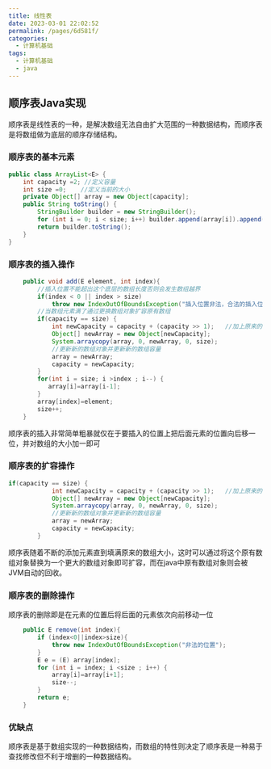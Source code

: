 ```yaml
---
title: 线性表
date: 2023-03-01 22:02:52
permalink: /pages/6d581f/
categories:
  - 计算机基础
tags:
  - 计算机基础
  - java
---
```

## 顺序表Java实现

顺序表是线性表的一种，是解决数组无法自由扩大范围的一种数据结构，而顺序表是将数组做为底层的顺序存储结构。

### 顺序表的基本元素
```java
public class ArrayList<E> {
    int capacity =2; //定义容量
    int size =0;    //定义当前的大小
    private Object[] array = new Object[capacity];
    public String toString() {
        StringBuilder builder = new StringBuilder();
        for (int i = 0; i < size; i++) builder.append(array[i]).append(" ");
        return builder.toString();
    }
}
```
### 顺序表的插入操作
```java
    public void add(E element, int index){
        //插入位置不能超出这个底层的数组长度否则会发生数组越界
        if(index < 0 || index > size)
            throw new IndexOutOfBoundsException("插入位置非法，合法的插入位置为：0 ~ "+size);
        //当数组元素满了通过更换数组对象扩容原有数组
        if(capacity == size) {
            int newCapacity = capacity + (capacity >> 1);   //加上原来的数值右移一位
            Object[] newArray = new Object[newCapacity];
            System.arraycopy(array, 0, newArray, 0, size);
            //更新新的数组对象并更新新的数组容量
            array = newArray;
            capacity = newCapacity;
        }
        for(int i = size; i >index ; i--) {
           array[i]=array[i-1];
        }
        array[index]=element;
        size++;
    }
```
顺序表的插入非常简单粗暴就仅在于要插入的位置上把后面元素的位置向后移一位，并对数组的大小加一即可
### 顺序表的扩容操作
```java
if(capacity == size) {
            int newCapacity = capacity + (capacity >> 1);   //加上原来的数值右移一位
            Object[] newArray = new Object[newCapacity];
            System.arraycopy(array, 0, newArray, 0, size);
            //更新新的数组对象并更新新的数组容量
            array = newArray;
            capacity = newCapacity;
        }
```
顺序表随着不断的添加元素直到填满原来的数组大小，这时可以通过将这个原有数组对象替换为一个更大的数组对象即可扩容，而在java中原有数组对象则会被JVM自动的回收。
### 顺序表的删除操作
顺序表的删除即是在元素的位置后将后面的元素依次向前移动一位
```java
    public E remove(int index){
        if (index<0||index>size){
            throw new IndexOutOfBoundsException("非法的位置");
        }
        E e = (E) array[index];
        for (int i = index; i <size ; i++) {
            array[i]=array[i+1];
            size--;
        }
        return e;
    }
```
### 优缺点
顺序表是基于数组实现的一种数据结构，而数组的特性则决定了顺序表是一种易于查找修改但不利于增删的一种数据结构。